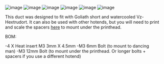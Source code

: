![image](https://github.com/user-attachments/assets/41e91cf7-859d-4c90-b7f6-c609791a11ff)
![image](https://github.com/user-attachments/assets/082f63ef-3bdb-403d-85ab-4fb928d5c191)
![image](https://github.com/user-attachments/assets/2516d98d-c032-4b3c-b73f-9274d5480019)
![image](https://github.com/user-attachments/assets/6fe7c3ed-1ca6-48ac-b342-57d7c7749e8f)
![image](https://github.com/user-attachments/assets/168b65f0-a8cb-46f2-8664-5e3e764b5883)
![image](https://github.com/user-attachments/assets/ff434b4f-e884-483d-9db0-836ccbbda2f5)

This duct was designed to fit with Goliath short and watercooled Vz-Hextrudort. It can also be used with other hotends, but you will need to print and scale the spacers [here](https://github.com/VzBoT3D/Vz-Printhead-CNC/blob/main/STLs/fan%20duct%20lower%20body-brace%20Z%20scalable%20spacers.stl) to mount under the printhead.

BOM:

-4 X Heat insert M3 3mm X 4.5mm
-M3 6mm Bolt (to mount to dancing man)
-M3 12mm Bolt (to mount under the printhead. Or longer bolts + spacers if you use a different hotend)

